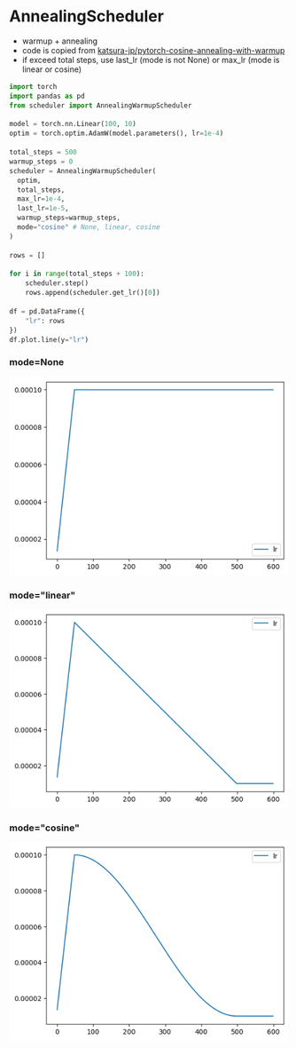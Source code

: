 # AnnealingScheduler
- warmup + annealing
- code is copied from [katsura-jp/pytorch-cosine-annealing-with-warmup](https://github.com/katsura-jp/pytorch-cosine-annealing-with-warmup/tree/master)
- if exceed total steps, use last_lr (mode is not None) or max_lr (mode is linear or cosine)

```python
import torch
import pandas as pd
from scheduler import AnnealingWarmupScheduler

model = torch.nn.Linear(100, 10)
optim = torch.optim.AdamW(model.parameters(), lr=1e-4)

total_steps = 500
warmup_steps = 0
scheduler = AnnealingWarmupScheduler(
  optim,
  total_steps,
  max_lr=1e-4,
  last_lr=1e-5,
  warmup_steps=warmup_steps,
  mode="cosine" # None, linear, cosine
)

rows = []

for i in range(total_steps + 100):
    scheduler.step()
    rows.append(scheduler.get_lr()[0])

df = pd.DataFrame({
    "lr": rows
})
df.plot.line(y="lr")
```

### mode=None
![](warmup-linear.png)
### mode="linear"
![](linear.png)
### mode="cosine"
![](cosine.png)

